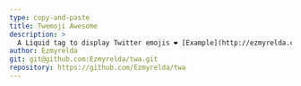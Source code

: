 ```yaml
---
type: copy-and-paste
title: Twemoji Awesome
description: >
  A Liquid tag to display Twitter emojis ❤️ [Example](http://ezmyrelda.com/site/2015/01/29/three-kinds-of-love/)
author: Ezmyrelda
git: git@github.com:Ezmyrelda/twa.git
repository: https://github.com/Ezmyrelda/twa
---
```

